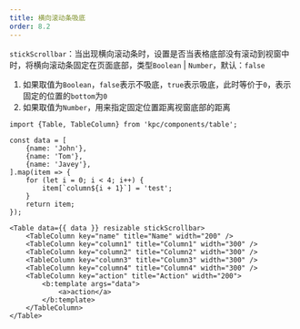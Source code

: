 ```yaml
---
title: 横向滚动条吸底
order: 8.2
---
```


`stickScrollbar`：当出现横向滚动条时，设置是否当表格底部没有滚动到视窗中时，将横向滚动条固定在页面底部，类型`Boolean` | `Number`，默认：`false`

1. 如果取值为`Boolean`，`false`表示不吸底，`true`表示吸底，此时等价于`0`，表示固定的位置的`bottom`为`0`
2. 如果取值为`Number`，用来指定固定位置距离视窗底部的距离

```vdt
import {Table, TableColumn} from 'kpc/components/table';

const data = [
    {name: 'John'},
    {name: 'Tom'},
    {name: 'Javey'},
].map(item => {
    for (let i = 0; i < 4; i++) {
        item[`column${i + 1}`] = 'test';
    }
    return item;
});

<Table data={{ data }} resizable stickScrollbar>
    <TableColumn key="name" title="Name" width="200" />
    <TableColumn key="column1" title="Column1" width="300" />
    <TableColumn key="column2" title="Column2" width="300" />
    <TableColumn key="column3" title="Column3" width="300" />
    <TableColumn key="column4" title="Column4" width="300" />
    <TableColumn key="action" title="Action" width="200">
        <b:template args="data">
            <a>action</a>
        </b:template>
    </TableColumn>
</Table>
```
